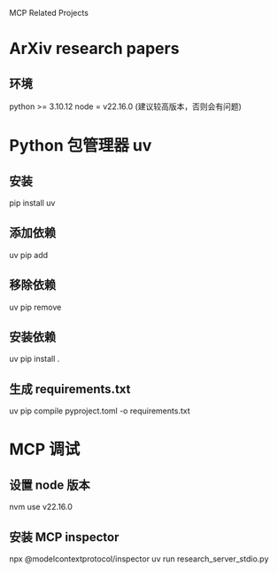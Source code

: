 MCP Related Projects

# ArXiv research papers
## 环境
python >= 3.10.12
node = v22.16.0 (建议较高版本，否则会有问题)

# Python 包管理器 uv
## 安装
pip install uv
## 添加依赖
uv pip add <package>
## 移除依赖
uv pip remove <package>
## 安装依赖
uv pip install .
## 生成 requirements.txt
uv pip compile pyproject.toml -o requirements.txt

# MCP 调试
## 设置 node 版本
nvm use v22.16.0
## 安装 MCP inspector
npx @modelcontextprotocol/inspector uv run research_server_stdio.py